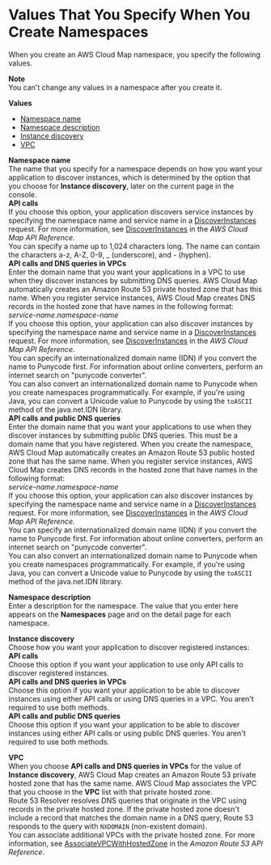 # Values That You Specify When You Create Namespaces<a name="namespaces-values"></a>

When you create an AWS Cloud Map namespace, you specify the following values\.

**Note**  
You can't change any values in a namespace after you create it\.

**Values**
+ [Namespace name](#namespace-creating-values-name)
+ [Namespace description](#namespace-creating-values-description)
+ [Instance discovery](#namespace-creating-values-instance-discovery)
+ [VPC](#namespace-creating-values-vpc)

**Namespace name**  
The name that you specify for a namespace depends on how you want your application to discover instances, which is determined by the option that you choose for **Instance discovery**, later on the current page in the console\.    
**API calls**  
If you choose this option, your application discovers service instances by specifying the namespace name and service name in a [DiscoverInstances](https://docs.aws.amazon.com/cloud-map/latest/api/API_DiscoverInstances.html) request\. For more information, see [DiscoverInstances](https://docs.aws.amazon.com/cloud-map/latest/api/API_DiscoverInstances.html) in the *AWS Cloud Map API Reference*\.  
You can specify a name up to 1,024 characters long\. The name can contain the characters a\-z, A\-Z, 0\-9, \_ \(underscore\), and \- \(hyphen\)\.  
**API calls and DNS queries in VPCs**  
Enter the domain name that you want your applications in a VPC to use when they discover instances by submitting DNS queries\. AWS Cloud Map automatically creates an Amazon Route 53 private hosted zone that has this name\. When you register service instances, AWS Cloud Map creates DNS records in the hosted zone that have names in the following format:  
*service\-name*\.*namespace\-name*  
If you choose this option, your application can also discover instances by specifying the namespace name and service name in a [DiscoverInstances](https://docs.aws.amazon.com/cloud-map/latest/api/API_DiscoverInstances.html) request\. For more information, see [DiscoverInstances](https://docs.aws.amazon.com/cloud-map/latest/api/API_DiscoverInstances.html) in the *AWS Cloud Map API Reference*\.  
You can specify an internationalized domain name \(IDN\) if you convert the name to Punycode first\. For information about online converters, perform an internet search on "punycode converter"\.  
You can also convert an internationalized domain name to Punycode when you create namespaces programmatically\. For example, if you're using Java, you can convert a Unicode value to Punycode by using the `toASCII` method of the java\.net\.IDN library\.  
**API calls and public DNS queries**  
Enter the domain name that you want your applications to use when they discover instances by submitting public DNS queries\. This must be a domain name that you have registered\. When you create the namespace, AWS Cloud Map automatically creates an Amazon Route 53 public hosted zone that has the same name\. When you register service instances, AWS Cloud Map creates DNS records in the hosted zone that have names in the following format:  
*service\-name*\.*namespace\-name*  
If you choose this option, your application can also discover instances by specifying the namespace name and service name in a [DiscoverInstances](https://docs.aws.amazon.com/cloud-map/latest/api/API_DiscoverInstances.html) request\. For more information, see [DiscoverInstances](https://docs.aws.amazon.com/cloud-map/latest/api/API_DiscoverInstances.html) in the *AWS Cloud Map API Reference*\.  
You can specify an internationalized domain name \(IDN\) if you convert the name to Punycode first\. For information about online converters, perform an internet search on "punycode converter"\.  
You can also convert an internationalized domain name to Punycode when you create namespaces programmatically\. For example, if you're using Java, you can convert a Unicode value to Punycode by using the `toASCII` method of the java\.net\.IDN library\.

**Namespace description**  
Enter a description for the namespace\. The value that you enter here appears on the **Namespaces** page and on the detail page for each namespace\.

**Instance discovery**  
Choose how you want your application to discover registered instances:     
**API calls**  
Choose this option if you want your application to use only API calls to discover registered instances\.  
**API calls and DNS queries in VPCs**  
Choose this option if you want your application to be able to discover instances using either API calls or using DNS queries in a VPC\. You aren't required to use both methods\.  
**API calls and public DNS queries**  
Choose this option if you want your application to be able to discover instances using either API calls or using public DNS queries\. You aren't required to use both methods\.

**VPC**  
When you choose **API calls and DNS queries in VPCs** for the value of **Instance discovery**, AWS Cloud Map creates an Amazon Route 53 private hosted zone that has the same name\. AWS Cloud Map associates the VPC that you choose in the **VPC** list with that private hosted zone\.  
Route 53 Resolver resolves DNS queries that originate in the VPC using records in the private hosted zone\. If the private hosted zone doesn't include a record that matches the domain name in a DNS query, Route 53 responds to the query with `NXDOMAIN` \(non\-existent domain\)\.  
You can associate additional VPCs with the private hosted zone\. For more information, see [AssociateVPCWithHostedZone](https://docs.aws.amazon.com/Route53/latest/APIReference/API_AssociateVPCWithHostedZone.html) in the *Amazon Route 53 API Reference*\.